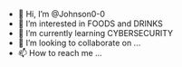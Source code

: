 - 👋 Hi, I’m @Johnson0-0
- 👀 I’m interested in FOODS and DRINKS 
- 🌱 I’m currently learning CYBERSECURITY
- 💞️ I’m looking to collaborate on ...
- 📫 How to reach me ...

<!---
Johnson0-0/Johnson0-0 is a ✨ special ✨ repository because its `README.md` (this file) appears on your GitHub profile.
You can click the Preview link to take a look at your changes.
--->
